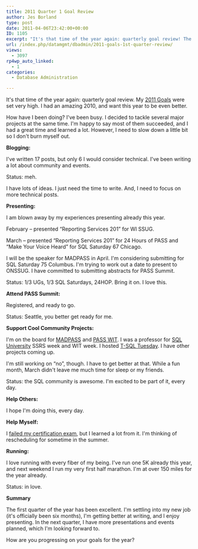 ```yaml
---
title: 2011 Quarter 1 Goal Review
author: Jes Borland
type: post
date: 2011-04-06T23:42:00+00:00
ID: 1105
excerpt: "It's that time of the year again: quarterly goal review! The first quarter of 2011 has been fantastic."
url: /index.php/datamgmt/dbadmin/2011-goals-1st-quarter-review/
views:
  - 3097
rp4wp_auto_linked:
  - 1
categories:
  - Database Administration

---
```

It's that time of the year again: quarterly goal review. My [2011 Goals][1] were set very high. I had an amazing 2010, and want this year to be even better. 

How have I been doing? I've been busy. I decided to tackle several major projects at the same time. I'm happy to say most of them succeeded, and I had a great time and learned a lot. However, I need to slow down a little bit so I don't burn myself out. 

**Blogging:**
  
I've written 17 posts, but only 6 I would consider technical. I've been writing a lot about community and events.
  
Status: meh.
  
I have lots of ideas. I just need the time to write. And, I need to focus on more technical posts. 

**Presenting:**
  
I am blown away by my experiences presenting already this year.
  
February &#8211; presented “Reporting Services 201” for WI SSUG.
  
March &#8211; presented “Reporting Services 201” for 24 Hours of PASS and “Make Your Voice Heard” for SQL Saturday 67 Chicago.
  
I will be the speaker for MADPASS in April. I'm considering submitting for SQL Saturday 75 Columbus. I'm trying to work out a date to present to ONSSUG. I have committed to submitting abstracts for PASS Summit.
  
Status: 1/3 UGs, 1/3 SQL Saturdays, 24HOP. Bring it on. I love this. 

**Attend PASS Summit:**
  
Registered, and ready to go.
  
Status: Seattle, you better get ready for me. 

**Support Cool Community Projects:**
  
I'm on the board for [MADPASS][2] and [PASS WIT][3]. I was a professor for [SQL University][4] SSRS week and WIT week. I hosted [T-SQL Tuesday][5]. I have other projects coming up.
  
I'm still working on “no”, though. I have to get better at that. While a fun month, March didn't leave me much time for sleep or my friends.
  
Status: the SQL community is awesome. I'm excited to be part of it, every day. 

**Help Others:**
  
I hope I'm doing this, every day. 

**Help Myself:**
  
I [failed my certification exam][6], but I learned a lot from it. I'm thinking of rescheduling for sometime in the summer. 

**Running:**
  
I love running with every fiber of my being. I've run one 5K already this year, and next weekend I run my very first half marathon. I'm at over 150 miles for the year already.
  
Status: in love. 

**Summary** 

The first quarter of the year has been excellent. I'm settling into my new job (it's officially been six months), I'm getting better at writing, and I enjoy presenting. In the next quarter, I have more presentations and events planned, which I'm looking forward to. 

How are you progressing on your goals for the year?

 [1]: /index.php/DataMgmt/DataDesign/2011-goals-bring-it-on
 [2]: http://www.madpass.org
 [3]: http://wit.sqlpass.org
 [4]: http://sqlchicken.com/sql-university/
 [5]: /index.php/DataMgmt/DBProgramming/sum-t-sql-tuesday-016
 [6]: /index.php/DataMgmt/DBAdmin/lessons-learned-from-failing-the
